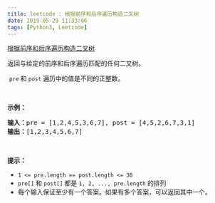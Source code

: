 ```yaml
---
title: leetcode : 根据前序和后序遍历构造二叉树
date: 2019-05-29 11:33:06
tags: [Python3, Leetcode]
---
```


[根据前序和后序遍历构造二叉树](https://leetcode-cn.com/problems/construct-binary-tree-from-preorder-and-postorder-traversal/)

<p>返回与给定的前序和后序遍历匹配的任何二叉树。</p>

<!-- more -->

<p>&nbsp;<code>pre</code>&nbsp;和&nbsp;<code>post</code>&nbsp;遍历中的值是不同的正整数。</p>

<p>&nbsp;</p>

<p><strong>示例：</strong></p>

<pre><strong>输入：</strong>pre = [1,2,4,5,3,6,7], post = [4,5,2,6,7,3,1]
<strong>输出：</strong>[1,2,3,4,5,6,7]
</pre>

<p>&nbsp;</p>

<p><strong>提示：</strong></p>

<ul>
	<li><code>1 &lt;= pre.length == post.length &lt;= 30</code></li>
	<li><code>pre[]</code>&nbsp;和&nbsp;<code>post[]</code>&nbsp;都是&nbsp;<code>1, 2, ..., pre.length</code>&nbsp;的排列</li>
	<li>每个输入保证至少有一个答案。如果有多个答案，可以返回其中一个。</li>
</ul>
